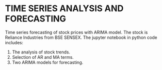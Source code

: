 # TIME SERIES ANALYSIS AND FORECASTING
Time series forecasting of stock prices with ARIMA model. The stock is Reliance Industries from BSE SENSEX. 
The jupyter notebook in python code includes:
  1. The analysis of stock trends.
  2. Selection of AR and MA terms.
  3. Two ARIMA models for forecasting.

